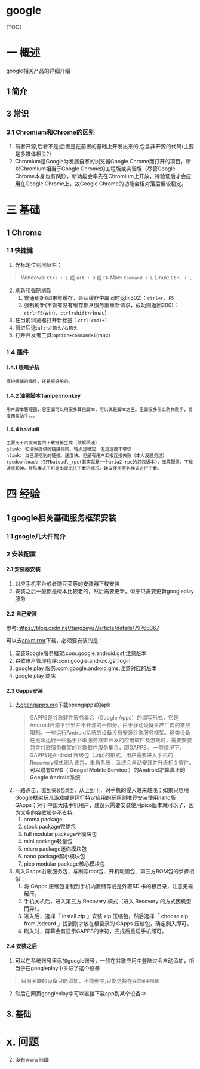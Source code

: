 # google
[TOC]
# 一 概述
google相关产品的详细介绍
## 1 简介

## 3 常识
### 3.1 Chromium和Chrome的区别
1. 前者开源,后者不是;后者是在前者的基础上开发出来的,包含非开源的代码(主要是多媒体相关?)
2. Chromium是Google为发展自家的浏览器Google Chrome而打开的项目，所以Chromium相当于Google Chrome的工程版或实验版（尽管Google Chrome本身也有β版），新功能会率先在Chromium上开放，待验证后才会应用在Google Chrome上，故Google Chrome的功能会相对落后但较稳定。

# 三 基础
## 1 Chrome
### 1.1 快捷键
1. 光标定位到地址栏：
>Windows: `Ctrl + L` 或 `Alt + D` 或 `F6` 
Mac: `Command + L`
Linux: `Ctrl + L`
2. 刷新和强制刷新
    1. 普通刷新(如果有缓存，会从缓存中取同时返回302)：`ctrl+r`、`F5`
    2. 强制刷新(不管有没有缓存都从服务器重新请求，成功则返回200)：`ctrl+F5`(win)、`ctrl+shift+r`(mac)
3. 在当前浏览器打开新标签：`ctrl(cmd)+T`
4. 前进后退:`alt+左箭头/右箭头`
5. 打开开发者工具:`option+command+i`(mac)
### 1.4 插件
#### 1.4.1  眼睛护航
    保护眼睛的插件，还是挺好用的。
#### 1.4.2 油猴脚本Tampermonkey
    用户脚本管理器，它里面可以用很多其他脚本，可以说是脚本之王。里面很多什么购物助手，百度网盘助手。。。
#### 1.4.4 baidudl
    主要用于百度网盘的下载链接生成（破解限速）
    glink: 和油猴提供的链接相同。特点是稳定，但是速度不够快
    hlink: 自己深挖到的链接。速度快。但是有用户汇报连接失败（本人没遇见过）
    rpcdownload: 打开baidudl_rpc(其实就是一个aria2 rpc的打包版本)。无需配置。下载速度超神。登陆模式下可能出现无法下载的情况。建议使用匿名模式进行下载。

# 四 经验
## 1 google相关基础服务框架安装
### 1.1 google几大件简介
### 2 安装配置
#### 2.1 安装器安装
1. 对应手机平台或者豌豆荚等的安装器下载安装
2. 安装之后一般都是版本比较老的，然后需要更新，似乎只需要更新googleplay服务
#### 2.2 自己安装
参考:https://blog.csdn.net/tangzeyu7/article/details/79766367

可以去[apkmirror](https://www.apkmirror.com)下载，必须要安装的是：
1. 安装Google服务框架:com.google.android.gsf,注意版本
2. 谷歌账户管理程序:com.google.android.gsf.login
3. google play 服务:com.google.android.gms,注意对应的版本
4. google play 商店
#### 2.3 Gapps安装
1. 去[opengapps.org](http://opengapps.org/app/)下载opengapps的apk
    >GAPPS是谷歌软件服务集合（Google Apps）的缩写形式，它是Android开源平台里并不开源的一部分。由于移动设备生产厂商的某些限制，一些运行Android系统的设备没有安装谷歌服务框架。这类设备在无法运行一些基于谷歌服务框架开发的应用软件及游戏时，需要安装包含谷歌服务框架的谷歌软件服务集合，即GAPPS。
    一般情况下，GAPPS是Android 升级包（.zip)的形式，用户需要进入手机的Recovery模式刷入该包，重启系统，系统会自动安装并升级相关软件。
    **可以说有GMS（ Googel Mobile Service ）的Android才算真正的Google Android系统**
2. 一路点击，直到`安装包类型`，从上到下，对手机的侵入越来越浅；如果只想用Google框架玩儿游戏或是运行特定应用的玩家则推荐安装使用nano版GApps；对于中国大陆手机用户，建议只需要安装使用pico版本就可以了，因为太多的谷歌服务不支持:
    1. aroma package
    2. stock package完整包
    3. full modular package全模块包
    4. mini package轻量包
    5. micro package迷你模块包
    6. nano package超小模块包
    7. pico modular package核心模块包
3. 刷入Gapps谷歌服务包，与刷写root包、开机动画包、第三方ROM包的步骤相似：
    1. 将 GApps 压缩包复制到手机内置储存或是外置SD 卡的根目录，注意无需解压。
    2. 手机关机后，进入第三方 Recovery 模式（进入 Recovery 的方式因机型而异）。
    3. 进入后，选择「 install zip 」安装 zip 压缩包，然后选择「 choose zip from /sdcard 」找到刚才放在根目录的 GApps 压缩包，确定刷入即可。
    4. 刷入时，屏幕会有显示GAPPS的字符，完成后重启手机即可。
#### 2.4 安装之后
1. 可以在系统账号里添加google账号，一般在谷歌应用中登陆过会自动添加，相当于在googleplay中关联了这个设备
>目前关联的设备只能添加，不能删除;只能选择在`在菜单中隐藏`
2. 然后在网页googleplay中可以直接下载app到某个设备中
## 3. 基础
# x. 问题
2. 没有www前缀

